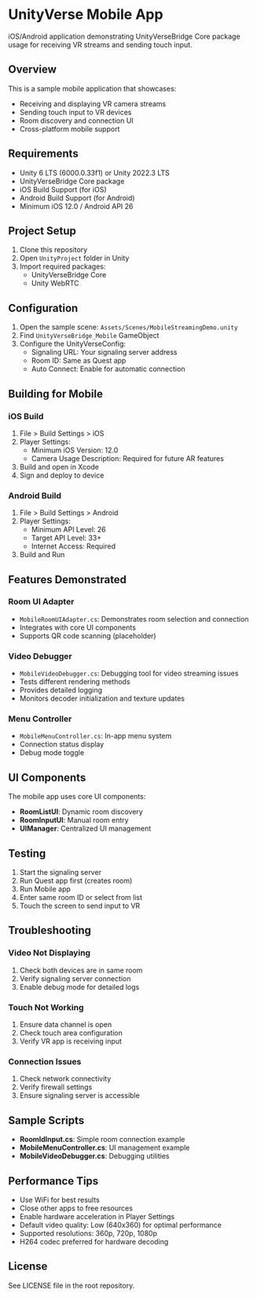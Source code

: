# UnityVerse Mobile App

iOS/Android application demonstrating UnityVerseBridge Core package usage for receiving VR streams and sending touch input.

## Overview

This is a sample mobile application that showcases:
- Receiving and displaying VR camera streams
- Sending touch input to VR devices
- Room discovery and connection UI
- Cross-platform mobile support

## Requirements

- Unity 6 LTS (6000.0.33f1) or Unity 2022.3 LTS
- UnityVerseBridge Core package
- iOS Build Support (for iOS)
- Android Build Support (for Android)
- Minimum iOS 12.0 / Android API 26

## Project Setup

1. Clone this repository
2. Open `UnityProject` folder in Unity
3. Import required packages:
   - UnityVerseBridge Core
   - Unity WebRTC

## Configuration

1. Open the sample scene: `Assets/Scenes/MobileStreamingDemo.unity`
2. Find `UnityVerseBridge_Mobile` GameObject
3. Configure the UnityVerseConfig:
   - Signaling URL: Your signaling server address
   - Room ID: Same as Quest app
   - Auto Connect: Enable for automatic connection

## Building for Mobile

### iOS Build
1. File > Build Settings > iOS
2. Player Settings:
   - Minimum iOS Version: 12.0
   - Camera Usage Description: Required for future AR features
3. Build and open in Xcode
4. Sign and deploy to device

### Android Build
1. File > Build Settings > Android
2. Player Settings:
   - Minimum API Level: 26
   - Target API Level: 33+
   - Internet Access: Required
3. Build and Run

## Features Demonstrated

### Room UI Adapter
- `MobileRoomUIAdapter.cs`: Demonstrates room selection and connection
- Integrates with core UI components
- Supports QR code scanning (placeholder)

### Video Debugger
- `MobileVideoDebugger.cs`: Debugging tool for video streaming issues
- Tests different rendering methods
- Provides detailed logging
- Monitors decoder initialization and texture updates

### Menu Controller
- `MobileMenuController.cs`: In-app menu system
- Connection status display
- Debug mode toggle

## UI Components

The mobile app uses core UI components:
- **RoomListUI**: Dynamic room discovery
- **RoomInputUI**: Manual room entry
- **UIManager**: Centralized UI management

## Testing

1. Start the signaling server
2. Run Quest app first (creates room)
3. Run Mobile app
4. Enter same room ID or select from list
5. Touch the screen to send input to VR

## Troubleshooting

### Video Not Displaying
1. Check both devices are in same room
2. Verify signaling server connection
3. Enable debug mode for detailed logs

### Touch Not Working
1. Ensure data channel is open
2. Check touch area configuration
3. Verify VR app is receiving input

### Connection Issues
1. Check network connectivity
2. Verify firewall settings
3. Ensure signaling server is accessible

## Sample Scripts

- **RoomIdInput.cs**: Simple room connection example
- **MobileMenuController.cs**: UI management example
- **MobileVideoDebugger.cs**: Debugging utilities

## Performance Tips

- Use WiFi for best results
- Close other apps to free resources
- Enable hardware acceleration in Player Settings
- Default video quality: Low (640x360) for optimal performance
- Supported resolutions: 360p, 720p, 1080p
- H264 codec preferred for hardware decoding

## License

See LICENSE file in the root repository.